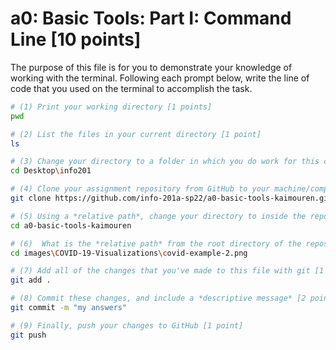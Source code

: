 # a0: Basic Tools: Part I: Command Line [10 points]

The purpose of this file is for you to demonstrate your knowledge of working with the terminal. Following each prompt below, write the line of code that you used on the terminal to accomplish the task.

```bash
# (1) Print your working directory [1 points]
pwd

# (2) List the files in your current directory [1 point]
ls

# (3) Change your directory to a folder in which you do work for this class (if you haven't created such a folder, please do so now — perhaps titled "INFO201") [1 point]
cd Desktop\info201

# (4) Clone your assignment repository from GitHub to your machine/computer [1 point]
git clone https://github.com/info-201a-sp22/a0-basic-tools-kaimouren.git

# (5) Using a *relative path*, change your directory to inside the repository you just cloned [1 point]
cd a0-basic-tools-kaimouren

# (6)  What is the *relative path* from the root directory of the repository to the image file "covid-example-2.png"? [1 points]
cd images\COVID-19-Visualizations\covid-example-2.png

# (7) Add all of the changes that you've made to this file with git [1 point]
git add .

# (8) Commit these changes, and include a *descriptive message* [2 points]
git commit -m "my answers"

# (9) Finally, push your changes to GitHub [1 point]
git push
```
